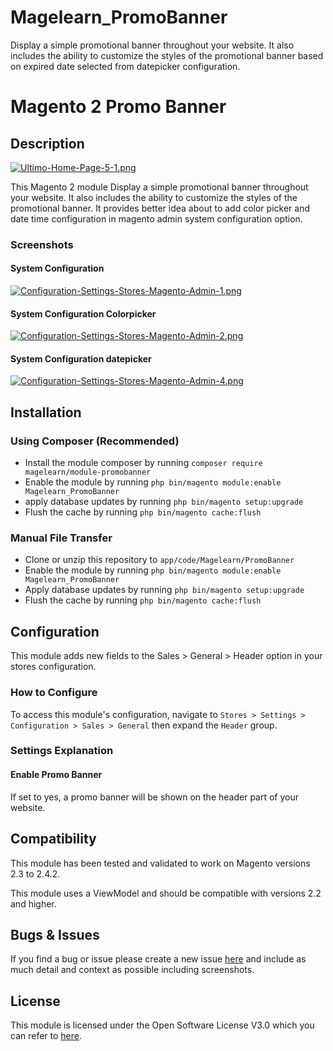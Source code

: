 # Magelearn_PromoBanner
Display a simple promotional banner throughout your website. It also includes the ability to customize the styles of the promotional banner based on expired date selected from datepicker configuration.

# Magento 2 Promo Banner

## Description
[![Ultimo-Home-Page-5-1.png](https://i.postimg.cc/D0j229bw/Ultimo-Home-Page-5-1.png)](https://postimg.cc/xNmr5FRw)

This Magento 2 module Display a simple promotional banner throughout your website. It also includes the ability to customize the styles of the promotional banner. It provides better idea about to add color picker and date time configuration in magento admin system configuration option.

### Screenshots

#### System Configuration
[![Configuration-Settings-Stores-Magento-Admin-1.png](https://i.postimg.cc/k5vDhwsR/Configuration-Settings-Stores-Magento-Admin-1.png)](https://postimg.cc/bGdzZxKq)

#### System Configuration Colorpicker
[![Configuration-Settings-Stores-Magento-Admin-2.png](https://i.postimg.cc/c4fKns3c/Configuration-Settings-Stores-Magento-Admin-2.png)](https://postimg.cc/Ln66dFNq)

#### System Configuration datepicker
[![Configuration-Settings-Stores-Magento-Admin-4.png](https://i.postimg.cc/tT7ZZWd1/Configuration-Settings-Stores-Magento-Admin-4.png)](https://postimg.cc/62J5F7mw)

## Installation

### Using Composer (Recommended)
 - Install the module composer by running `composer require magelearn/module-promobanner`
 - Enable the module by running `php bin/magento module:enable Magelearn_PromoBanner`
 - apply database updates by running `php bin/magento setup:upgrade`
 - Flush the cache by running `php bin/magento cache:flush`

### Manual File Transfer
- Clone or unzip this repository to `app/code/Magelearn/PromoBanner`
- Enable the module by running `php bin/magento module:enable Magelearn_PromoBanner`
- Apply database updates by running `php bin/magento setup:upgrade`
- Flush the cache by running `php bin/magento cache:flush`

## Configuration
This module adds new fields to the Sales > General > Header option in your stores configuration.

### How to Configure
To access this module's configuration, navigate to `Stores > Settings > Configuration > Sales > General` then expand the `Header` group.

### Settings Explanation

#### Enable Promo Banner
If set to yes, a promo banner will be shown on the header part of your website.

## Compatibility
This module has been tested and validated to work on Magento versions 2.3 to 2.4.2.

This module uses a ViewModel and should be compatible with versions 2.2 and higher.

## Bugs & Issues
If you find a bug or issue please create a new issue [here](https://github.com/vijayrami/Magelearn_PromoBanner/issues) and include as much detail and context as possible including screenshots.

## License
This module is licensed under the Open Software License V3.0 which you can refer to [here](LICENSE.txt).
